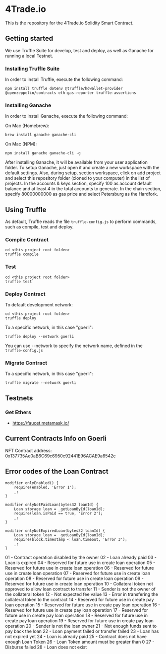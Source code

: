 # 4Trade.io

This is the repository for the 4Trade.io Solidity Smart Contract.

## Getting started

We use Truffle Suite for develop, test and deploy, as well as Ganache for running a local Testnet.

### Installing Truffle Suite

In order to install Truffle, execute the following command:

```shell
npm install truffle dotenv @truffle/hdwallet-provider @openzeppelin/contracts eth-gas-reporter truffle-assertions
```

### Installing Ganache

In order to install Ganache, execute the following command:

On Mac (Homebrew):
```shell
brew install ganache ganache-cli
```

On Mac (NPM):
```shell
npm install ganache ganache-cli -g
```

After installing Ganache, it will be available from your user application folder. To setup Ganache, just open it and create a new workspace with the default settings. Also, during setup, section workspace, click on add project and select this repository folder (cloned to your computer) in the list of projects. In the accounts & keys section, specify 100 as account default balance and at least 4 in the total accounts to generate. In the chain section, specify 80000000000 as gas price and select Petersburg as the Hardfork.

## Using Truffle

As default, Truffle reads the file `truffle-config.js` to perform commands, such as compile, test and deploy.
### Compile Contract

```shell
cd <this project root folder>
truffle compile
```

### Test

```shell
cd <this project root folder>
truffle test
```

### Deploy Contract

To default development network:

```shell
cd <this project root folder>
truffle deploy
```

To a specific network, in this case "goerli":

```shell
truffle deploy --network goerli
```

You can use --network to specify the network name, defined in the `truffle-config.js`


### Migrate Contract

To a specific network, in this case "goerli":

```shell
truffle migrate --network goerli
```

## Testnets

### Get Ethers

- https://faucet.metamask.io/

## Current Contracts Info on Goerli

NFT Contract address: 0x137735Ae0aB6C69c6950c92441E96ACAE9a6542c

## Error codes of the Loan Contract

    modifier onlyEnabled() {
        require(enabled, 'Error 1');
        _;
    }

    modifier onlyNotPaidLoan(bytes32 loanId) {
        Loan storage loan = _getLoanById(loanId);
        require(loan.isPaid == true, 'Error 2');
        _;
    }

    modifier onlyNotExpiredLoan(bytes32 loanId) {
        Loan storage loan = _getLoanById(loanId);
        require(block.timestamp < loan.timeout, 'Error 3');
        _;
    }

01 - Contract operation disabled by the owner
02 - Loan already paid
03 - Loan is expired
04 - Reserved for future use in create loan operation
05 - Reserved for future use in create loan operation
06 - Reserved for future use in create loan operation
07 - Reserved for future use in create loan operation
08 - Reserved for future use in create loan operation
09 - Reserved for future use in create loan operation
10 - Collateral token not approved to allow loan contract to transfer
11 - Sender is not the owner of the collateral token
12 - Not expected fee value
13 - Error in transfering the collateral token to the contract
14 - Reserved for future use in create pay loan operation
15 - Reserved for future use in create pay loan operation
16 - Reserved for future use in create pay loan operation
17 - Reserved for future use in create pay loan operation
18 - Reserved for future use in create pay loan operation
19 - Reserved for future use in create pay loan operation
20 - Sender is not the loan owner
21 - Not enough funds sent to pay back the loan
22 - Loan payment failed or transfer failed
23 - Loan has not expired yet
24 - Loan is already paid
25 - Contract does not have enough Loan Token
26 - Loan Token amount must be greater than 0
27 - Disburse failed
28 - Loan does not exist